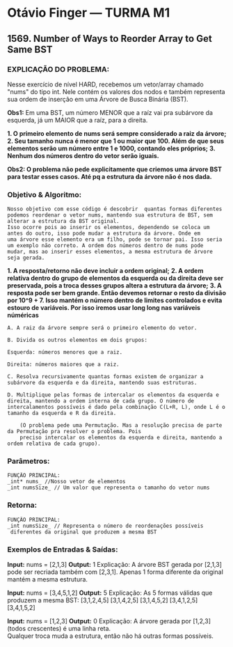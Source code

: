 # Otávio Finger — TURMA M1

## 1569. Number of Ways to Reorder Array to Get Same BST

### EXPLICAÇÃO DO PROBLEMA:

Nesse exercício de nível HARD, recebemos um vetor/array chamado "nums" do tipo int. Nele contém os valores dos nodos e também representa sua ordem de inserção em uma Árvore de Busca Binária (BST).

**Obs1:** Em uma BST, um número MENOR que a raíz vai pra subárvore da esquerda, já um MAIOR que a raíz, para a direita.

**1. O primeiro elemento de nums será sempre considerado a raiz da árvore;**
**2. Seu tamanho nunca é menor que 1 ou maior que 100. Além de que seus elementos serão um número entre 1 e 1000, contando eles próprios;**
**3. Nenhum dos números dentro do vetor serão iguais.**
    
**Obs2: O problema não pede explicitamente que criemos uma árvore BST para testar esses casos. Até pq a estrutura da árvore não é nos dada.**

### Objetivo & Algoritmo: 

    Nosso objetivo com esse código é descobrir  quantas formas diferentes podemos reordenar o vetor nums, mantendo sua estrutura de BST, sem alterar a estrutura da BST original.
    Isso ocorre pois ao inserir os elementos, dependendo se coloca um antes do outro, isso pode mudar a estrutura da árvore. Onde em
    uma árvore esse elemento era um filho, pode se tornar pai. Isso seria um exemplo não correto. A ordem dos números dentro de nums pode
    mudar, mas ao inserir esses elementos, a mesma estrutura de árvore seja gerada.

**1. A resposta/retorno não deve incluir a ordem original;**
**2. A ordem relativa dentro do grupo de elementos da esquerda ou da direita deve ser preservada, pois a troca desses grupos altera a estrutura da árvore;**
**3. A resposta pode ser bem grande. Então devemos retornar o resto da divisão por 10^9 + 7. Isso mantém o número dentro de limites controlados e evita estouro de variáveis. Por isso iremos usar long long nas variáveis núméricas**

    A. A raiz da árvore sempre será o primeiro elemento do vetor.

    B. Divida os outros elementos em dois grupos:

    Esquerda: números menores que a raiz.

    Direita: números maiores que a raiz.

    C. Resolva recursivamente quantas formas existem de organizar a subárvore da esquerda e da direita, mantendo suas estruturas.

    D. Multiplique pelas formas de intercalar os elementos da esquerda e direita, mantendo a ordem interna de cada grupo. O número de intercalamentos possíveis é dado pela combinação C(L+R, L), onde L é o tamanho da esquerda e R da direita.

        (O problema pede uma Permutação. Mas a resolução precisa de parte da Permutação pra resolver o problema. Pois 
        preciso intercalar os elementos da esquerda e direita, mantendo a ordem relativa de cada grupo).

    
### Parâmetros:

    FUNÇÃO PRINCIPAL:
    _int* nums_ //Nosso vetor de elementos
    _int numsSize_ // Um valor que representa o tamanho do vetor nums

### Retorna:

    FUNÇÃO PRINCIPAL:
    _int numsSize_ // Representa o número de reordenações possíveis 
     diferentes da original que produzem a mesma BST

### Exemplos de Entradas & Saídas:

**Input:** nums = [2,1,3]
**Output:** 1
Explicação:
A árvore BST gerada por [2,1,3] pode ser recriada também com [2,3,1].
Apenas 1 forma diferente da original mantém a mesma estrutura.

**Input:** nums = [3,4,5,1,2]
**Output:** 5
Explicação: As 5 formas válidas que produzem a mesma BST: 
[3,1,2,4,5]
[3,1,4,2,5]
[3,1,4,5,2]
[3,4,1,2,5]
[3,4,1,5,2]

**Input:** nums = [1,2,3]
**Output:** 0
Explicação:
A árvore gerada por [1,2,3] (todos crescentes) é uma linha reta.  
Qualquer troca muda a estrutura, então não há outras formas possíveis.